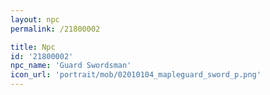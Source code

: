 ```yaml
---
layout: npc
permalink: /21800002

title: Npc
id: '21800002'
npc_name: 'Guard Swordsman'
icon_url: 'portrait/mob/02010104_mapleguard_sword_p.png'
---
```

